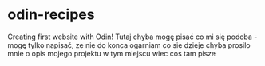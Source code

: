 # odin-recipes
Creating first website with Odin!
Tutaj chyba mogę pisać co mi się podoba - mogę tylko napisać, ze nie do konca ogarniam co sie dzieje
chyba prosilo mnie o opis mojego projektu w tym miejscu wiec cos tam pisze
